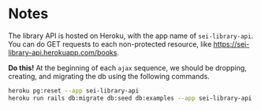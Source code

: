 # Notes

The library API is hosted on Heroku, with the app name of `sei-library-api`. You can do GET requests to each non-protected resource, like https://sei-library-api.herokuapp.com/books.

**Do this!** At the beginning of each `ajax` sequence, we should be dropping, creating, and
migrating the db using the following commands.

```bash
heroku pg:reset --app sei-library-api
heroku run rails db:migrate db:seed db:examples --app sei-library-api
```
